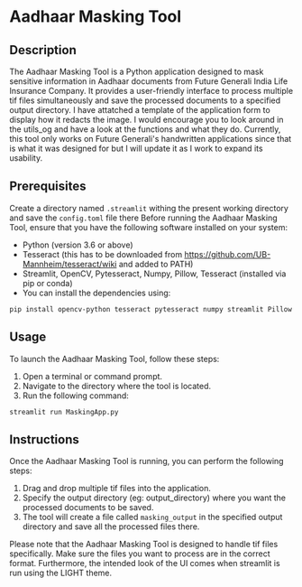# Aadhaar Masking Tool

## Description
The Aadhaar Masking Tool is a Python application designed to mask sensitive information in Aadhaar documents from Future Generali India Life Insurance Company. It provides a user-friendly interface to process multiple tif files simultaneously and save the processed documents to a specified output directory. I have attatched a template of the application form to display how it redacts the image. I would encourage you to look around in the utils_og and have a look at the functions and what they do. Currently, this tool only works on Future Generali's handwritten applications since that is what it was designed for but I will update it as I work to expand its usability.

## Prerequisites
Create a directory named `.streamlit` withing the present working directory and save the `config.toml` file there
Before running the Aadhaar Masking Tool, ensure that you have the following software installed on your system:
- Python (version 3.6 or above)
- Tesseract (this has to be downloaded from https://github.com/UB-Mannheim/tesseract/wiki and added to PATH)
- Streamlit, OpenCV, Pytesseract, Numpy, Pillow, Tesseract (installed via pip or conda)
- You can install the dependencies using:

```
pip install opencv-python tesseract pytesseract numpy streamlit Pillow 
```

## Usage
To launch the Aadhaar Masking Tool, follow these steps:

1. Open a terminal or command prompt.
2. Navigate to the directory where the tool is located.
3. Run the following command:

```
streamlit run MaskingApp.py
```

## Instructions
Once the Aadhaar Masking Tool is running, you can perform the following steps:

1. Drag and drop multiple tif files into the application.
2. Specify the output directory (eg: output_directory) where you want the processed documents to be saved.
3. The tool will create a file called `masking_output` in the specified output directory and save all the processed files there.

Please note that the Aadhaar Masking Tool is designed to handle tif files specifically. Make sure the files you want to process are in the correct format.
Furthermore, the intended look of the UI comes when streamlit is run using the LIGHT theme. 
